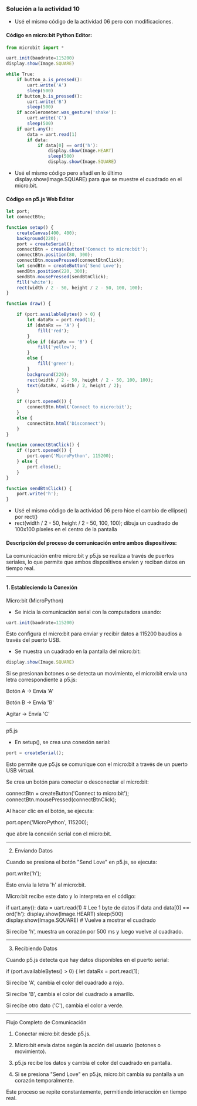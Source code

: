 <!-- Interacción básica con micro:bit
Enunciado: crea un programa en p5.js que muestre un cuadrado en la pantalla. Conecta un micro:bit y programa un botón para que, al
presionarlo, cambie el color del cuadrado en p5.js. Recuerda que ya exploraste una actividad en la cuál al presionar botones pasan cosas en el programa en p5.js. ¿Recuerdas?

Nota: esta actividad puede requerir combinar dos sesiones de 30 minutos, todo depende de tu ritmo de trabajo.

Entrega: código del programa en p5.js y el código para micro:bit. Describe el proceso de conexión y comunicación entre ambos dispositivos. -->

### Solución a la actividad 10

- Usé el mismo código de la actividad 06 pero con modificaciones.

#### Código en micro:bit Python Editor:

``` js
from microbit import *

uart.init(baudrate=115200)
display.show(Image.SQUARE)  

while True:
    if button_a.is_pressed():
        uart.write('A')
        sleep(500)
    if button_b.is_pressed():
        uart.write('B')
        sleep(500)
    if accelerometer.was_gesture('shake'):
        uart.write('C')
        sleep(500)
    if uart.any():
        data = uart.read(1)
        if data:
            if data[0] == ord('h'):
                display.show(Image.HEART)
                sleep(500)
                display.show(Image.SQUARE)  
```
- Usé el mismo código pero añadí en lo último display.show(Image.SQUARE) para que se muestre el cuadrado en el micro:bit.

#### Código en p5.js Web Editor

``` js
let port;
let connectBtn;

function setup() {
    createCanvas(400, 400);
    background(220);
    port = createSerial();
    connectBtn = createButton('Connect to micro:bit');
    connectBtn.position(80, 300);
    connectBtn.mousePressed(connectBtnClick);
    let sendBtn = createButton('Send Love');
    sendBtn.position(220, 300);
    sendBtn.mousePressed(sendBtnClick);
    fill('white');
    rect(width / 2 - 50, height / 2 - 50, 100, 100);
}

function draw() {

    if (port.availableBytes() > 0) {
        let dataRx = port.read(1);
        if (dataRx == 'A') {
            fill('red');   
        }
        else if (dataRx == 'B') {
            fill('yellow'); 
        }
        else {
            fill('green'); 
        }
        background(220);
        rect(width / 2 - 50, height / 2 - 50, 100, 100);
        text(dataRx, width / 2, height / 2);
    }    

    if (!port.opened()) {
        connectBtn.html('Connect to micro:bit');
    } 
    else {
        connectBtn.html('Disconnect');
    }
}

function connectBtnClick() {
    if (!port.opened()) {
        port.open('MicroPython', 115200);
    } else {
        port.close();
    }
}

function sendBtnClick() {
    port.write('h');
}
```
- Usé el mismo código de la actividad 06 pero hice el cambio de ellipse() por rect()
- rect(width / 2 - 50, height / 2 - 50, 100, 100); dibuja un cuadrado de 100x100 píxeles en el centro de la pantalla

#### Descripción del proceso de comunicación entre ambos dispositivos:

La comunicación entre micro:bit y p5.js se realiza a través de puertos seriales, lo que permite que ambos dispositivos envíen y reciban datos en tiempo real.


---

#### 1. Estableciendo la Conexión

Micro:bit (MicroPython)

- Se inicia la comunicación serial con la computadora usando:

``` js
uart.init(baudrate=115200)
```

Esto configura el micro:bit para enviar y recibir datos a 115200 baudios a través del puerto USB.

- Se muestra un cuadrado en la pantalla del micro:bit:

``` js
display.show(Image.SQUARE)

```

Si se presionan botones o se detecta un movimiento, el micro:bit envía una letra correspondiente a p5.js:

Botón A → Envía 'A'

Botón B → Envía 'B'

Agitar → Envía 'C'



---

p5.js 

- En setup(), se crea una conexión serial:
  
``` js
port = createSerial();
```

Esto permite que p5.js se comunique con el micro:bit a través de un puerto USB virtual.

Se crea un botón para conectar o desconectar el micro:bit:

connectBtn = createButton('Connect to micro:bit');
connectBtn.mousePressed(connectBtnClick);

Al hacer clic en el botón, se ejecuta:

port.open('MicroPython', 115200);

que abre la conexión serial con el micro:bit.




---

2. Enviando Datos

Cuando se presiona el botón "Send Love" en p5.js, se ejecuta:

port.write('h');

Esto envía la letra 'h' al micro:bit.

Micro:bit recibe este dato y lo interpreta en el código:

if uart.any():
    data = uart.read(1)  # Lee 1 byte de datos
    if data and data[0] == ord('h'):
        display.show(Image.HEART)
        sleep(500)
        display.show(Image.SQUARE)  # Vuelve a mostrar el cuadrado

Si recibe 'h', muestra un corazón por 500 ms y luego vuelve al cuadrado.



---

3. Recibiendo Datos

Cuando p5.js detecta que hay datos disponibles en el puerto serial:

if (port.availableBytes() > 0) {
    let dataRx = port.read(1);

Si recibe 'A', cambia el color del cuadrado a rojo.

Si recibe 'B', cambia el color del cuadrado a amarillo.

Si recibe otro dato ('C'), cambia el color a verde.



---

Flujo Completo de Comunicación

1. Conectar micro:bit desde p5.js.


2. Micro:bit envía datos según la acción del usuario (botones o movimiento).


3. p5.js recibe los datos y cambia el color del cuadrado en pantalla.


4. Si se presiona "Send Love" en p5.js, micro:bit cambia su pantalla a un corazón temporalmente.



Este proceso se repite constantemente, permitiendo interacción en tiempo real.
